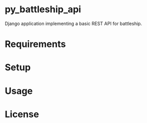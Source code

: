 # py_battleship_api
Django application implementing a basic REST API for battleship.

# Requirements

# Setup

# Usage

# License

